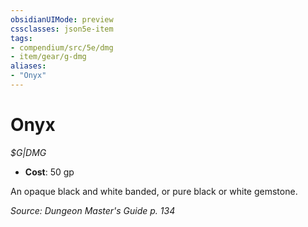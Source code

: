 ```yaml
---
obsidianUIMode: preview
cssclasses: json5e-item
tags:
- compendium/src/5e/dmg
- item/gear/g-dmg
aliases: 
- "Onyx"
---
```

# Onyx
*$G|DMG*  

- **Cost**: 50 gp

An opaque black and white banded, or pure black or white gemstone.

*Source: Dungeon Master's Guide p. 134*